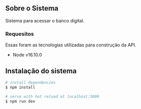 ## Sobre o Sistema

Sistema para acessar o banco digital.

### Requesitos

Essas foram as tecnologias utilizadas para construção da API.

- Node v16.10.0

## Instalação do sistema

```bash
# install dependencies
$ npm install

# serve with hot reload at localhost:3000
$ npm run dev

```